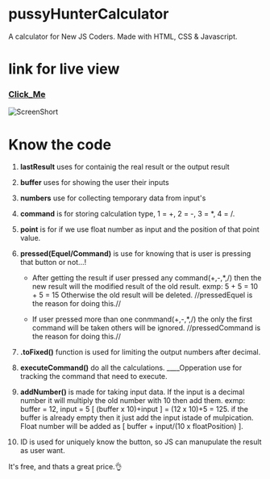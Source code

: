 # pussyHunterCalculator

A calculator for New JS Coders. Made with HTML, CSS & Javascript.

# link for live view

### [Click_Me](https://juhuwu.github.io/pussyHunterCalculator/)

![ScreenShort](https://github.com/juhuwu/pussyHunterCalculator/blob/master/asset/Capture.png)

# Know the code

1. **lastResult** uses for containig the real result or the output result

1. **buffer** uses for showing the user their inputs

1. **numbers** use for collecting temporary data from input's

1. **command** is for storing calculation type, 1 = +, 2 = -, 3 = \*, 4 = /.

1. **point** is for if we use float number as input and the position of that point value.

1. **pressed(Equel/Command)** is use for knowing that is user is pressing that button or not...!

   - After getting the result if user pressed any command(+,-,\*,/) then the new result will the modified result of the old result. exmp: 5 + 5 = 10 + 5 = 15 Otherwise the old result will be deleted. //pressedEquel is the reason for doing this.//

   - If user pressed more than one conmmand(+,-,\*,/) the only the first command will be taken others will be ignored. //pressedCommand is the reason for doing this.//

1. **.toFixed()** function is used for limiting the output numbers after decimal.

1. **executeCommand()** do all the calculations. \_\_\_\_Opperation use for tracking the command that need to execute.

1. **addNumber()** is made for taking input data. If the input is a decimal number it will multiply the old number with 10 then add them. exmp: buffer = 12, input = 5 [ (buffer x 10)+input ] = (12 x 10)+5 = 125. if the buffer is already empty then it just add the input istade of mulpication. Float number will be added as [ buffer + input/(10 x floatPosition) ].

1. ID is used for uniquely know the button, so JS can manupulate the result as user want.

It's free, and thats a great price.👌
